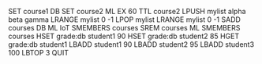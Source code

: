 SET course1 DB
SET course2 ML EX 60
TTL course2
LPUSH mylist alpha beta gamma
LRANGE mylist 0 -1
LPOP mylist
LRANGE mylist 0 -1
SADD courses DB ML IoT
SMEMBERS courses
SREM courses ML
SMEMBERS courses
HSET grade:db student1 90
HSET grade:db student2 85
HGET grade:db student1
LBADD student1 90
LBADD student2 95
LBADD student3 100
LBTOP 3
QUIT
